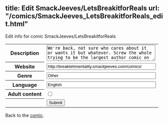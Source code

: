 title: Edit SmackJeeves/LetsBreakitforReals
url: "/comics/SmackJeeves_LetsBreakitforReals_edit.html"
---
Edit info for comic SmackJeeves/LetsBreakitforReals

<form name="comic" action="http://gaepostmail.appspot.com/comic/" method="post">
<table class="comicinfo">
<tr>
<th>Description</th><td><textarea name="description" cols="40" rows="3">We're back, not sure who cares about it or wants it but whatever. Screw the whole trying to be the largest author comic on SJ, let's just go crazy. Rules: 1.Keep it pg-13, odd swear here and there is fine. 2.Respect people and try not to undermine them. 3.No spamming updates. 4.No rapping.</textarea></td>
</tr>
<tr>
<th>Website</th><td><input type="text" name="url" value="http://breaktehmentality.smackjeeves.com/comics/" size="40"/></td>
</tr>
<tr>
<th>Genre</th><td><input type="text" name="genre" value="Other" size="40"/></td>
</tr>
<tr>
<th>Language</th><td><input type="text" name="language" value="English" size="40"/></td>
</tr>
<tr>
<th>Adult content</th><td><input type="checkbox" name="adult" value="adult" /></td>
</tr>
<tr>
<th></th><td>
<input type="hidden" name="comic" value="SmackJeeves_LetsBreakitforReals" />
<input type="submit" name="submit" value="Submit" />
</td>
</tr>
</table>
</form>

Back to the [comic](SmackJeeves_LetsBreakitforReals.html).
